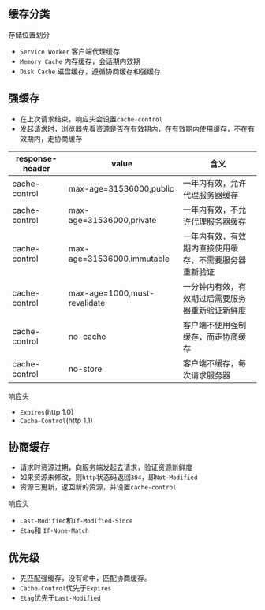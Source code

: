 ## 缓存分类
存储位置划分
- `Service Worker` 客户端代理缓存
- `Memory Cache` 内存缓存，会话期内效期
- `Disk Cache` 磁盘缓存，遵循协商缓存和强缓存


## 强缓存
- 在上次请求结束，响应头会设置`cache-control`
- 发起请求时，浏览器先看资源是否在有效期内，在有效期内使用缓存，不在有效期内，走协商缓存

|response-header|value|含义|
| -- | -- |--|
|cache-control|max-age=31536000,public|一年内有效，允许代理服务器缓存|
|cache-control|max-age=31536000,private|一年内有效，不允许代理服务器缓存|
|cache-control|max-age=31536000,immutable|一年内有效，有效期内直接使用缓存，不需要服务器重新验证|
|cache-control|max-age=1000,must-revalidate|一分钟内有效，有效期过后需要服务器重新验证新鲜度|
|cache-control|no-cache|客户端不使用强制缓存，而走协商缓存|
|cache-control|no-store|客户端不缓存，每次请求服务器|

响应头
- `Expires`(http 1.0)
- `Cache-Control`(http 1.1)

## 协商缓存
- 请求时资源过期，向服务端发起去请求，验证资源新鲜度
- 如果资源未修改，则`http`状态码返回`304`，即`Not-Modified`
- 资源已更新，返回新的资源，并设置`cache-control`

响应头
- `Last-Modified`和`If-Modified-Since`
- `Etag`和 `If-None-Match`


## 优先级
- 先匹配强缓存，没有命中，匹配协商缓存。
- `Cache-Control`优先于`Expires`
- `Etag`优先于`Last-Modified`
